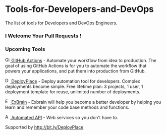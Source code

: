 # Tools-for-Developers-and-DevOps
The list of tools for Developers and DevOps Engineers.


### I Welcome Your Pull Requests !

### Upcoming Tools

[<img src="https://github.githubassets.com/favicon.ico" alt="Github Actions" height="16" /> GitHub Actions](https://github.com/features/actions) - Automate your workflow from idea to production. The goal of using GitHub Actions is for you to automate the workflow that powers your applications, and put them into production from GitHub.

[<img src="https://deployplace.com/images/favicon/favicon.ico" alt="DeployPlace" height="16" /> DeployPlace](https://deployplace.com/) - Deploy automation tool for developers. Complex deployments become simple. Free lifetime plan: 3 projects, 1 user, 1 deployment template for reuse, unlimited number of deployments.

[<img src="https://exbrain.app/assets/img/favicon.png" alt="ExBrain" height="16" /> ExBrain](https://exbrain.app/) - Exbrain will help you become a better developer by helping you learn and remember your code base methods and functions.

[<img src="https://automatedapi.com/favicon.ico" alt="AutomatedAPI" height="16" /> Automated API](https://automatedapi.com/) - Web services so you don't have to.





Supported by http://bit.ly/DeployPlace
